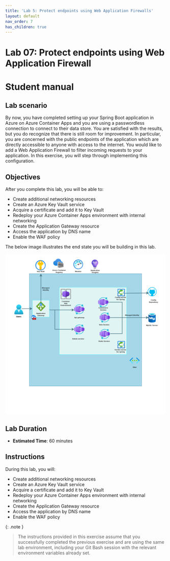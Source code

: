 ```yaml
---
title: 'Lab 5: Protect endpoints using Web Application Firewalls'
layout: default
nav_order: 7
has_children: true
---
```


# Lab 07: Protect endpoints using Web Application Firewall

# Student manual

## Lab scenario

By now, you have completed setting up your Spring Boot application in Azure on Azure Container Apps and you are using a passwordless connection to connect to their data store. You are satisfied with the results, but you do recognize that there is still room for improvement. In particular, you are concerned with the public endpoints of the application which are directly accessible to anyone with access to the internet. You would like to add a Web Application Firewall to filter incoming requests to your application. In this exercise, you will step through implementing this configuration.

## Objectives

After you complete this lab, you will be able to:

- Create additional networking resources
- Create an Azure Key Vault service
- Acquire a certificate and add it to Key Vault
- Redeploy your Azure Container Apps environment with internal networking
- Create the Application Gateway resource
- Access the application by DNS name
- Enable the WAF policy

The below image illustrates the end state you will be building in this lab.

![lab 7 overview](../../images/acalab5.png)

## Lab Duration

- **Estimated Time**: 60 minutes

## Instructions

During this lab, you will:

- Create additional networking resources
- Create an Azure Key Vault service
- Acquire a certificate and add it to Key Vault
- Redeploy your Azure Container Apps environment with internal networking
- Create the Application Gateway resource
- Access the application by DNS name
- Enable the WAF policy

{: .note }
> The instructions provided in this exercise assume that you successfully completed the previous exercise and are using the same lab environment, including your Git Bash session with the relevant environment variables already set.
